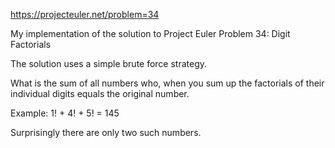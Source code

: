 https://projecteuler.net/problem=34

My implementation of the solution to Project Euler Problem 34: Digit Factorials

The solution uses a simple brute force strategy.

What is the sum of all numbers who, when you sum up the factorials of their individual digits equals the original number.

Example: 1! + 4! + 5! = 145

Surprisingly there are only two such numbers.